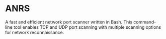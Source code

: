 # ANRS
A fast and efficient network port scanner written in Bash. This command-line tool enables TCP and UDP port scanning with multiple scanning options for network reconnaissance.
